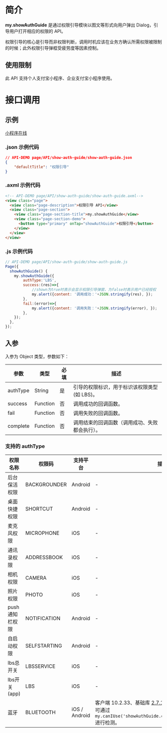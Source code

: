 # 简介
**my.showAuthGuide** 是通过权限引导模块以图文等形式向用户弹出 Dialog，引导用户打开相应的权限的 API。

权限引导的核心是引导而非权限判断，调用时机应该在业务方确认所需权限被限制的时候；此外权限引导弹框受疲劳度等因素控制。

## 使用限制

此 API 支持个人支付宝小程序、企业支付宝小程序使用。

# 接口调用

## 示例
[小程序在线](https://opendocs.alipay.com/examples/cc634a7b-94dd-4f82-afd5-89fd88bcfd00) 

### .json 示例代码

```json
// API-DEMO page/API/show-auth-guide/show-auth-guide.json
{
    "defaultTitle": "权限引导"
}
```

### .axml 示例代码

```html
<!-- API-DEMO page/API/show-auth-guide/show-auth-guide.axml-->
<view class="page">
  <view class="page-description">权限引导 API</view>
  <view class="page-section">
    <view class="page-section-title">my.showAuthGuide</view>
    <view class="page-section-demo">
      <button type="primary" onTap="showAuthGuide">权限引导</button>
    </view>
  </view>
</view>
```

### .js 示例代码
```javascript
// API-DEMO page/API/show-auth-guide/show-auth-guide.js
Page({
  showAuthGuide() {
    my.showAuthGuide({ 
        authType:'LBS',
        success:(res)=>{
            //shown为true时表示会显示权限引导弹窗，为false时表示用户已经授权
            my.alert({content: '调用成功：'+JSON.stringify(res), });
        },
        fail:(error)=>{
            my.alert({content: '调用失败：'+JSON.stringify(error), });
        },
    });
  },
});
```

## 入参
入参为 Object 类型，参数如下：

| **参数** | **类型** | **必填** | **描述** |
| --- | --- | --- | --- |
| authType | String | 是 | 引导的权限标识，用于标识该权限类型(如 LBS)。 |
| success | Function | 否 | 调用成功的回调函数。 |
| fail | Function | 否 | 调用失败的回调函数。 |
| complete | Function | 否 | 调用结束的回调函数（调用成功、失败都会执行）。 |


### 支持的 authType
| **权限名称** | **权限码** | **支持平台** | **描述** |
| --- | --- | --- | --- |
| 后台保活权限 | BACKGROUNDER | Android | - |
| 桌面快捷权限 | SHORTCUT | Android | - |
| 麦克风权限 | MICROPHONE | iOS | - |
| 通讯录权限 | ADDRESSBOOK | iOS | - |
| 相机权限 | CAMERA | iOS | - |
| 照片权限 | PHOTO | iOS | - |
| push通知栏权限 | NOTIFICATION | Android | - |
| 自启动权限 | SELFSTARTING | Android | - |
| lbs总开关 | LBSSERVICE | iOS | - |
| lbs开关(app) | LBS | iOS | - |
| 蓝牙 | BLUETOOTH | iOS / Android | 客户端 10.2.33、基础库 [2.7.10](https://opendocs.alipay.com/mini/framework/lib-upgrade-v2) 开始支持。<br />可通过 `my.canIUse('showAuthGuide.object.authType.BLUETOOTH') ` 进行检测。 |

